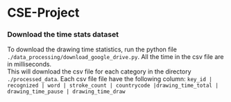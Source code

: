 # CSE-Project

### Download the time stats dataset

To download the drawing time statistics, run the python file `./data_processing/download_google_drive.py`. All the time in the csv file are in milliseconds.  
This will download the csv file for each category in the directory `./processed_data`.
Each csv file file have the following column: 
`key_id | recognized | word | stroke_count | countrycode |drawing_time_total | drawing_time_pause | drawing_time_draw`